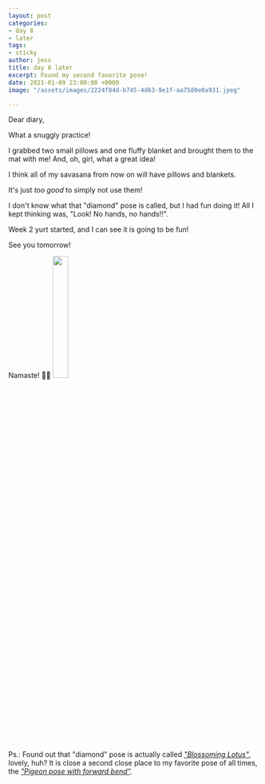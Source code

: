 ```yaml
---
layout: post
categories:
- day 8
- later
tags:
- sticky
author: jess
title: day 8 later
excerpt: Found my second favorite pose!
date: 2021-01-09 23:00:00 +0000
image: "/assets/images/2224f84d-b745-4d63-9e1f-aa7580e0a931.jpeg"

---
```

Dear diary,

What a snuggly practice!

I grabbed two small pillows and one fluffy blanket and brought them to the mat with me! And, oh, girl, what a great idea!

I think all of my savasana from now on will have pillows and blankets.

It's just _too good_ to simply not use them!

I don't know what that "diamond" pose is called, but I had fun doing it! All I kept thinking was, "Look! No hands, no hands!!".

Week 2 yurt started, and I can see it is going to be fun!

See you tomorrow!

Namaste! 🧘‍♀️ <img width="25%" height="25%" src="{{site.url}}{{site.baseurl}}/assets/images/jess-signature.gif">

Ps.: Found out that "diamond" pose is actually called [_"Blossoming Lotus"_](https://www.tummee.com/yoga-poses/blossoming-lotus-pose), lovely, huh? It is close a second close place to my favorite pose of all times, the [_"Pigeon pose with forward bend"_](https://www.tummee.com/yoga-poses/pigeon-pose-forward-bend)_._